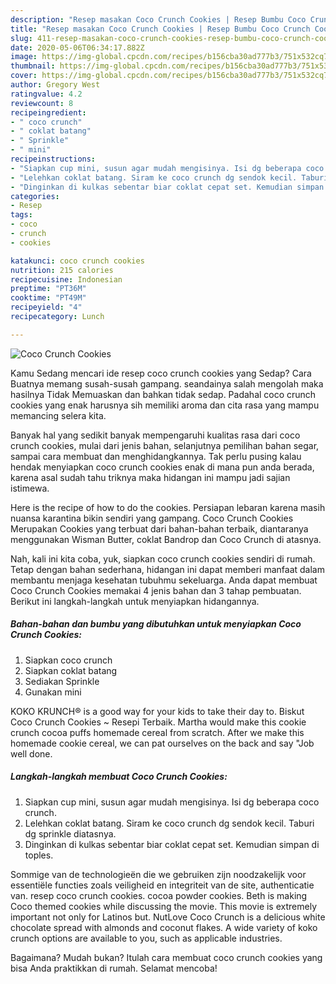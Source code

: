 ```yaml
---
description: "Resep masakan Coco Crunch Cookies | Resep Bumbu Coco Crunch Cookies Yang Paling Enak"
title: "Resep masakan Coco Crunch Cookies | Resep Bumbu Coco Crunch Cookies Yang Paling Enak"
slug: 411-resep-masakan-coco-crunch-cookies-resep-bumbu-coco-crunch-cookies-yang-paling-enak
date: 2020-05-06T06:34:17.882Z
image: https://img-global.cpcdn.com/recipes/b156cba30ad777b3/751x532cq70/coco-crunch-cookies-foto-resep-utama.jpg
thumbnail: https://img-global.cpcdn.com/recipes/b156cba30ad777b3/751x532cq70/coco-crunch-cookies-foto-resep-utama.jpg
cover: https://img-global.cpcdn.com/recipes/b156cba30ad777b3/751x532cq70/coco-crunch-cookies-foto-resep-utama.jpg
author: Gregory West
ratingvalue: 4.2
reviewcount: 8
recipeingredient:
- " coco crunch"
- " coklat batang"
- " Sprinkle"
- " mini"
recipeinstructions:
- "Siapkan cup mini, susun agar mudah mengisinya. Isi dg beberapa coco crunch."
- "Lelehkan coklat batang. Siram ke coco crunch dg sendok kecil. Taburi dg sprinkle diatasnya."
- "Dinginkan di kulkas sebentar biar coklat cepat set. Kemudian simpan di toples."
categories:
- Resep
tags:
- coco
- crunch
- cookies

katakunci: coco crunch cookies 
nutrition: 215 calories
recipecuisine: Indonesian
preptime: "PT36M"
cooktime: "PT49M"
recipeyield: "4"
recipecategory: Lunch

---
```



![Coco Crunch Cookies](https://img-global.cpcdn.com/recipes/b156cba30ad777b3/751x532cq70/coco-crunch-cookies-foto-resep-utama.jpg)

Kamu Sedang mencari ide resep coco crunch cookies yang Sedap? Cara Buatnya memang susah-susah gampang. seandainya salah mengolah maka hasilnya Tidak Memuaskan dan bahkan tidak sedap. Padahal coco crunch cookies yang enak harusnya sih memiliki aroma dan cita rasa yang mampu memancing selera kita.

Banyak hal yang sedikit banyak mempengaruhi kualitas rasa dari coco crunch cookies, mulai dari jenis bahan, selanjutnya pemilihan bahan segar, sampai cara membuat dan menghidangkannya. Tak perlu pusing kalau hendak menyiapkan coco crunch cookies enak di mana pun anda berada, karena asal sudah tahu triknya maka hidangan ini mampu jadi sajian istimewa.

Here is the recipe of how to do the cookies. Persiapan lebaran karena masih nuansa karantina bikin sendiri yang gampang. Coco Crunch Cookies Merupakan Cookies yang terbuat dari bahan-bahan terbaik, diantaranya menggunakan Wisman Butter, coklat Bandrop dan Coco Crunch di atasnya.


Nah, kali ini kita coba, yuk, siapkan coco crunch cookies sendiri di rumah. Tetap dengan bahan sederhana, hidangan ini dapat memberi manfaat dalam membantu menjaga kesehatan tubuhmu sekeluarga. Anda dapat membuat Coco Crunch Cookies memakai 4 jenis bahan dan 3 tahap pembuatan. Berikut ini langkah-langkah untuk menyiapkan hidangannya.

<!--inarticleads1-->

##### Bahan-bahan dan bumbu yang dibutuhkan untuk menyiapkan Coco Crunch Cookies:

1. Siapkan  coco crunch
1. Siapkan  coklat batang
1. Sediakan  Sprinkle
1. Gunakan  mini


KOKO KRUNCH® is a good way for your kids to take their day to. Biskut Coco Crunch Cookies ~ Resepi Terbaik. Martha would make this cookie crunch cocoa puffs homemade cereal from scratch. After we make this homemade cookie cereal, we can pat ourselves on the back and say &#34;Job well done. 

<!--inarticleads2-->

##### Langkah-langkah membuat Coco Crunch Cookies:

1. Siapkan cup mini, susun agar mudah mengisinya. Isi dg beberapa coco crunch.
1. Lelehkan coklat batang. Siram ke coco crunch dg sendok kecil. Taburi dg sprinkle diatasnya.
1. Dinginkan di kulkas sebentar biar coklat cepat set. Kemudian simpan di toples.


Sommige van de technologieën die we gebruiken zijn noodzakelijk voor essentiële functies zoals veiligheid en integriteit van de site, authenticatie van. resep coco crunch cookies. cocoa powder cookies. Beth is making Coco themed cookies while discussing the movie. This movie is extremely important not only for Latinos but. NutLove Coco Crunch is a delicious white chocolate spread with almonds and coconut flakes. A wide variety of koko crunch options are available to you, such as applicable industries. 

Bagaimana? Mudah bukan? Itulah cara membuat coco crunch cookies yang bisa Anda praktikkan di rumah. Selamat mencoba!
